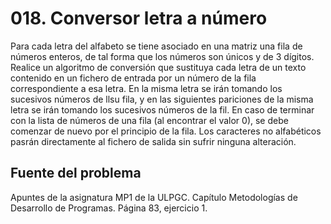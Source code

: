 # 018. Conversor letra a número

Para cada letra del alfabeto se tiene asociado en una matriz una fila de números enteros, de tal forma que los números
son únicos y de 3 dígitos. Realice un algoritmo de conversión que sustituya cada letra de un texto contenido en un 
fichero de entrada por un número de la fila correspondiente a esa letra. En la misma letra se irán tomando los sucesivos
números de llsu fila, y en las siguientes pariciones de la misma letra se irán tomando los sucesivos números de la fil.
En caso de terminar con la lista de números de una fila (al encontrar el valor 0), se debe comenzar de nuevo por el 
principio de la fila. Los caracteres no alfabéticos pasrán directamente al fichero de salida sin sufrir ninguna
alteración.

## Fuente del problema
Apuntes de la asignatura MP1 de la ULPGC. Capítulo Metodologías de Desarrollo de Programas. Página 83, ejercicio 1.





